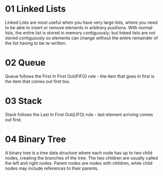 # 01 Linked Lists

Linked Lists are most useful when you have very large lists, where you need to be able to insert or remove elements in arbitrary positions. With normal lists, the entire list is stored in memory contiguously; but linked lists are not stored contiguously so elements can change without the entire remainder of the list having to be re-written.

# 02 Queue

Queue follows the First In First Out(FIFO) rule - the item that goes in first is the item that comes out first too.

# 03 Stack

Stack follows the Last In First Out(LIFO) rule - last element arriving comes out first.

# 04 Binary Tree

A binary tree is a tree data structure where each node has up to two child nodes, creating the branches of the tree. The two children are usually called the left and right nodes. Parent nodes are nodes with children, while child nodes may include references to their parents.